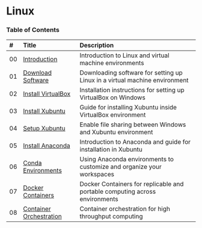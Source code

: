 # Linux

### Table of Contents

| #  | Title | Description |
|:---|:------|:------------|
| 00 | [Introduction](00_linux_introduction.md)        | Introduction to Linux and virtual machine environments                      |
| 01 | [Download Software](01_download_software.md)    | Downloading software for setting up Linux in a virtual machine environment  |
| 02 | [Install VirtualBox](02_install_virtualbox.md)  | Installation instructions for setting up VirtualBox on Windows              |
| 03 | [Install Xubuntu](03_install_xubuntu.md)        | Guide for installing Xubuntu inside VirtualBox environment                  |
| 04 | [Setup Xubuntu](04_setup_xubuntu.md)            | Enable file sharing between Windows and Xubuntu environment                 |
| 05 | [Install Anaconda](05_install_anaconda.md)      | Introduction to Anaconda and guide for installation in Xubuntu              |
| 06 | [Conda Environments](06_conda_environments.md)  | Using Anaconda environments to customize and organize your workspaces       |
| 07 | [Docker Containers](07_docker_containers.md)    | Docker Containers for replicable and portable computing across environments |
| 08 | [Container Orchestration](08_container_orchestration.md) | Container orchestration for high throughput computing              |